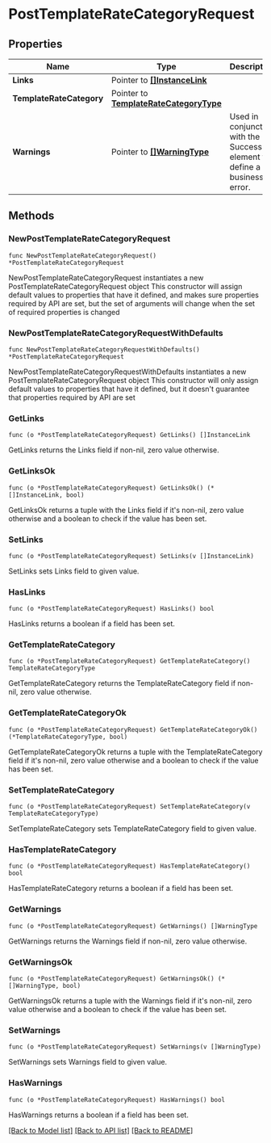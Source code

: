 # PostTemplateRateCategoryRequest

## Properties

Name | Type | Description | Notes
------------ | ------------- | ------------- | -------------
**Links** | Pointer to [**[]InstanceLink**](InstanceLink.md) |  | [optional] 
**TemplateRateCategory** | Pointer to [**TemplateRateCategoryType**](TemplateRateCategoryType.md) |  | [optional] 
**Warnings** | Pointer to [**[]WarningType**](WarningType.md) | Used in conjunction with the Success element to define a business error. | [optional] 

## Methods

### NewPostTemplateRateCategoryRequest

`func NewPostTemplateRateCategoryRequest() *PostTemplateRateCategoryRequest`

NewPostTemplateRateCategoryRequest instantiates a new PostTemplateRateCategoryRequest object
This constructor will assign default values to properties that have it defined,
and makes sure properties required by API are set, but the set of arguments
will change when the set of required properties is changed

### NewPostTemplateRateCategoryRequestWithDefaults

`func NewPostTemplateRateCategoryRequestWithDefaults() *PostTemplateRateCategoryRequest`

NewPostTemplateRateCategoryRequestWithDefaults instantiates a new PostTemplateRateCategoryRequest object
This constructor will only assign default values to properties that have it defined,
but it doesn't guarantee that properties required by API are set

### GetLinks

`func (o *PostTemplateRateCategoryRequest) GetLinks() []InstanceLink`

GetLinks returns the Links field if non-nil, zero value otherwise.

### GetLinksOk

`func (o *PostTemplateRateCategoryRequest) GetLinksOk() (*[]InstanceLink, bool)`

GetLinksOk returns a tuple with the Links field if it's non-nil, zero value otherwise
and a boolean to check if the value has been set.

### SetLinks

`func (o *PostTemplateRateCategoryRequest) SetLinks(v []InstanceLink)`

SetLinks sets Links field to given value.

### HasLinks

`func (o *PostTemplateRateCategoryRequest) HasLinks() bool`

HasLinks returns a boolean if a field has been set.

### GetTemplateRateCategory

`func (o *PostTemplateRateCategoryRequest) GetTemplateRateCategory() TemplateRateCategoryType`

GetTemplateRateCategory returns the TemplateRateCategory field if non-nil, zero value otherwise.

### GetTemplateRateCategoryOk

`func (o *PostTemplateRateCategoryRequest) GetTemplateRateCategoryOk() (*TemplateRateCategoryType, bool)`

GetTemplateRateCategoryOk returns a tuple with the TemplateRateCategory field if it's non-nil, zero value otherwise
and a boolean to check if the value has been set.

### SetTemplateRateCategory

`func (o *PostTemplateRateCategoryRequest) SetTemplateRateCategory(v TemplateRateCategoryType)`

SetTemplateRateCategory sets TemplateRateCategory field to given value.

### HasTemplateRateCategory

`func (o *PostTemplateRateCategoryRequest) HasTemplateRateCategory() bool`

HasTemplateRateCategory returns a boolean if a field has been set.

### GetWarnings

`func (o *PostTemplateRateCategoryRequest) GetWarnings() []WarningType`

GetWarnings returns the Warnings field if non-nil, zero value otherwise.

### GetWarningsOk

`func (o *PostTemplateRateCategoryRequest) GetWarningsOk() (*[]WarningType, bool)`

GetWarningsOk returns a tuple with the Warnings field if it's non-nil, zero value otherwise
and a boolean to check if the value has been set.

### SetWarnings

`func (o *PostTemplateRateCategoryRequest) SetWarnings(v []WarningType)`

SetWarnings sets Warnings field to given value.

### HasWarnings

`func (o *PostTemplateRateCategoryRequest) HasWarnings() bool`

HasWarnings returns a boolean if a field has been set.


[[Back to Model list]](../README.md#documentation-for-models) [[Back to API list]](../README.md#documentation-for-api-endpoints) [[Back to README]](../README.md)


